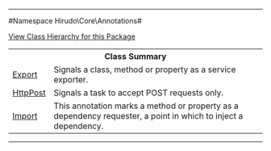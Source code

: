

- - -

#Namespace Hirudo\Core\Annotations#

<div><a href='https://github.com/JeyDotC/Hirudo-docs/tree/master/hirudo/core/annotations/package-tree.md'>View Class Hierarchy for this Package</a></div>

<table class="title">
<tr><th colspan="2" class="title">Class Summary</th></tr>
<tr><td class="name"><a href="https://github.com/JeyDotC/Hirudo-docs/blob/master/Hirudo/Core/Annotations/Export.md">Export</a></td><td class="description">Signals a class, method or property as a service exporter.</td></tr>
<tr><td class="name"><a href="https://github.com/JeyDotC/Hirudo-docs/blob/master/Hirudo/Core/Annotations/HttpPost.md">HttpPost</a></td><td class="description">Signals a task to accept POST requests only.</td></tr>
<tr><td class="name"><a href="https://github.com/JeyDotC/Hirudo-docs/blob/master/Hirudo/Core/Annotations/Import.md">Import</a></td><td class="description">This annotation marks a method or property as a dependency requester, a point in which
to inject a dependency.</td></tr>
</table>

- - -

